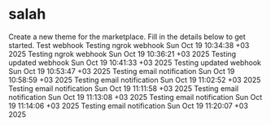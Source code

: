 # salah
Create a new theme for the marketplace. Fill in the details below to get started.
Test webhook
Testing ngrok webhook Sun Oct 19 10:34:38 +03 2025
Testing ngrok webhook Sun Oct 19 10:36:21 +03 2025
Testing updated webhook Sun Oct 19 10:41:33 +03 2025
Testing updated webhook Sun Oct 19 10:53:47 +03 2025
Testing email notification Sun Oct 19 10:58:59 +03 2025
Testing email notification Sun Oct 19 11:02:52 +03 2025
Testing email notification Sun Oct 19 11:11:58 +03 2025
Testing email notification Sun Oct 19 11:13:08 +03 2025
Testing email notification Sun Oct 19 11:14:06 +03 2025
Testing email notification Sun Oct 19 11:20:07 +03 2025
